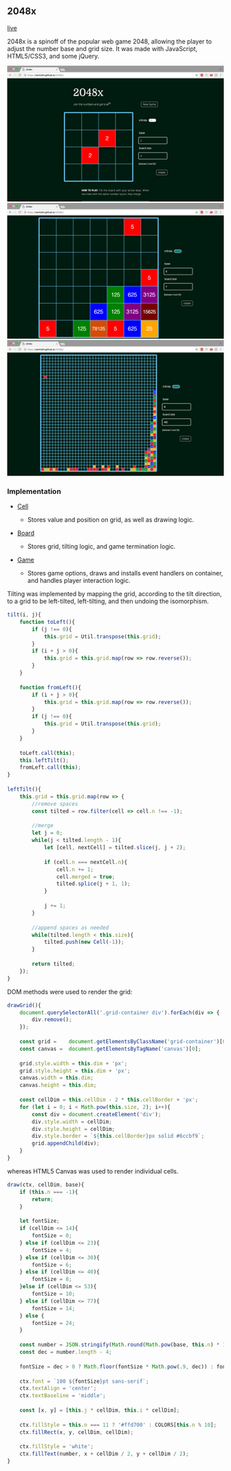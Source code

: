 ## 2048x

[live](https://nevindnl.github.io/2048x)

2048x is a spinoff of the popular web game 2048, allowing the player to adjust the number base and grid size. It was made with JavaScript, HTML5/CSS3, and some jQuery.

![image of splash](./screenshots/splash.png)
![image of 7](./screenshots/7.png)
![image of 40](./screenshots/40.png)

### Implementation
* [Cell][cell]
  * Stores value and position on grid, as well as drawing logic.
* [Board][board]
  * Stores grid, tilting logic, and game termination logic.
* [Game][game]
  * Stores game options, draws and installs event handlers on container, and handles player interaction logic.

  [cell]: ./lib/cell.js
  [board]: ./lib/board.js
  [game]: ./lib/game.js

Tilting was implemented by mapping the grid, according to the tilt direction, to a grid to be left-tilted, left-tilting, and then undoing the isomorphism.

```Javascript
tilt(i, j){
	function toLeft(){
		if (j !== 0){
			this.grid = Util.transpose(this.grid);
		}
		if (i + j > 0){
			this.grid = this.grid.map(row => row.reverse());
		}
	}

	function fromLeft(){
		if (i + j > 0){
			this.grid = this.grid.map(row => row.reverse());
		}
		if (j !== 0){
			this.grid = Util.transpose(this.grid);
		}
	}

	toLeft.call(this);
	this.leftTilt();
	fromLeft.call(this);
}

leftTilt(){
	this.grid = this.grid.map(row => {
		//remove spaces
		const tilted = row.filter(cell => cell.n !== -1);

		//merge
		let j = 0;
		while(j < tilted.length - 1){
			let [cell, nextCell] = tilted.slice(j, j + 2);

			if (cell.n === nextCell.n){
				cell.n += 1;
				cell.merged = true;
				tilted.splice(j + 1, 1);
			}

			j += 1;
		}

		//append spaces as needed
		while(tilted.length < this.size){
			tilted.push(new Cell(-1));
		}

		return tilted;
	});
}
```

DOM methods were used to render the grid:

```Javascript
drawGrid(){
	document.querySelectorAll('.grid-container div').forEach(div => {
		div.remove();
	});

	const grid = 	document.getElementsByClassName('grid-container')[0];
	const canvas = 	document.getElementsByTagName('canvas')[0];

	grid.style.width = this.dim + 'px';
	grid.style.height = this.dim + 'px';
	canvas.width = this.dim;
	canvas.height = this.dim;

	const cellDim = this.cellDim - 2 * this.cellBorder + 'px';
	for (let i = 0; i < Math.pow(this.size, 2); i++){
		const div = document.createElement('div');
		div.style.width = cellDim;
		div.style.height = cellDim;
		div.style.border = `${this.cellBorder}px solid #6ccbf9`;
		grid.appendChild(div);
	}
}
```

whereas HTML5 Canvas was used to render individual cells.

```Javascript
draw(ctx, cellDim, base){
	if (this.n === -1){
		return;
	}

	let fontSize;
	if (cellDim <= 14){
		fontSize = 0;
	} else if (cellDim <= 23){
		fontSize = 4;
	} else if (cellDim <= 30){
		fontSize = 6;
	} else if (cellDim <= 40){
		fontSize = 8;
	}else if (cellDim <= 53){
		fontSize = 10;
	} else if (cellDim <= 77){
		fontSize = 14;
	} else {
		fontSize = 24;
	}

	const number = JSON.stringify(Math.round(Math.pow(base, this.n) * 100)/100);
	const dec = number.length - 4;

	fontSize = dec > 0 ? Math.floor(fontSize * Math.pow(.9, dec)) : fontSize;

	ctx.font = `100 ${fontSize}pt sans-serif`;
	ctx.textAlign = 'center';
	ctx.textBaseline = 'middle';

	const [x, y] = [this.j * cellDim, this.i * cellDim];

	ctx.fillStyle = this.n === 11 ? '#ffd700' : COLORS[this.n % 10];
	ctx.fillRect(x, y, cellDim, cellDim);

	ctx.fillStyle = 'white';
	ctx.fillText(number, x + cellDim / 2, y + cellDim / 2);
}
```
